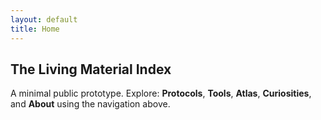 ```yaml
---
layout: default
title: Home
---
```

## The Living Material Index

A minimal public prototype. Explore:
**Protocols**, **Tools**, **Atlas**, **Curiosities**, and **About** using the navigation above.
